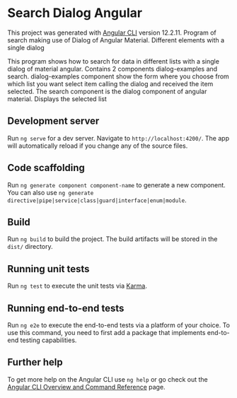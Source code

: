 # Search Dialog Angular

This project was generated with [Angular CLI](https://github.com/angular/angular-cli) version 12.2.11. 
Program of search making use of Dialog of Angular Material. Different elements with a single dialog

This program shows how to search for data in different lists with a single dialog of material angular. Contains 2 components dialog-examples and search. dialog-examples component show the form where you choose from which list you want select item calling the dialog and received the item selected. The search component is the dialog component of angular material. Displays the selected list

## Development server

Run `ng serve` for a dev server. Navigate to `http://localhost:4200/`. The app will automatically reload if you change any of the source files.

## Code scaffolding

Run `ng generate component component-name` to generate a new component. You can also use `ng generate directive|pipe|service|class|guard|interface|enum|module`.

## Build

Run `ng build` to build the project. The build artifacts will be stored in the `dist/` directory.

## Running unit tests

Run `ng test` to execute the unit tests via [Karma](https://karma-runner.github.io).

## Running end-to-end tests

Run `ng e2e` to execute the end-to-end tests via a platform of your choice. To use this command, you need to first add a package that implements end-to-end testing capabilities.

## Further help

To get more help on the Angular CLI use `ng help` or go check out the [Angular CLI Overview and Command Reference](https://angular.io/cli) page.
